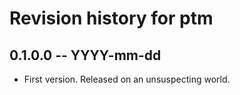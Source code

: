 # Revision history for ptm

## 0.1.0.0  -- YYYY-mm-dd

* First version. Released on an unsuspecting world.
